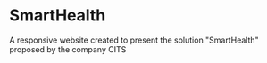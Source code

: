 # SmartHealth
A responsive website created to present the solution "SmartHealth" proposed by the company CITS  
